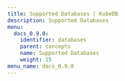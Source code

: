 ```yaml
---
title: Supported Databases | KubeDB
description: Supported Databases
menu:
  docs_0.9.0:
    identifier: databases
    parent: concepts
    name: Supported Databases
    weight: 15
menu_name: docs_0.9.0
---
```


